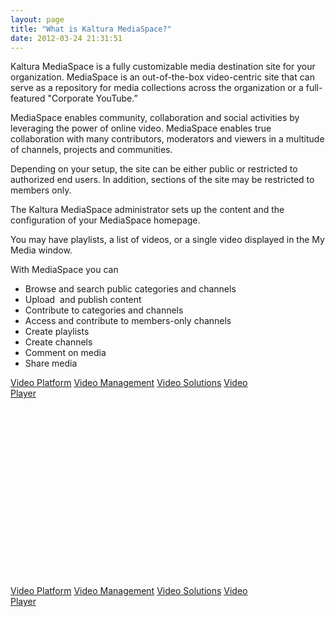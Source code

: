 ```yaml
---
layout: page
title: "What is Kaltura MediaSpace?"
date: 2012-03-24 21:31:51
---
```


Kaltura MediaSpace is a fully customizable media destination site for your organization. MediaSpace is an out-of-the-box video-centric site that can serve as a repository for media collections across the organization or a full-featured "Corporate YouTube.”

MediaSpace enables community, collaboration and social activities by leveraging the power of online video. MediaSpace enables true collaboration with many contributors, moderators and viewers in a multitude of channels, projects and communities.

Depending on your setup, the site can be either public or restricted to authorized end users. In addition, sections of the site may be restricted to members only.

The Kaltura MediaSpace administrator sets up the content and the configuration of your MediaSpace homepage.

You may have playlists, a list of videos, or a single video displayed in the My Media window.

With MediaSpace you can

*   Browse and search public categories and channels
*   Upload  and publish content
*   Contribute to categories and channels
*   Access and contribute to members-only channels
*   Create playlists
*   Create channels
*   Comment on media
*   Share media

<div id="kaltura_player_1408123216" style="width: 400px; height: 333px;">
  <span></span> <span></span> <span></span> <span></span> <span></span> <span></span> <a href="http://corp.kaltura.com/products/video-platform-features">Video Platform</a> <a href="http://corp.kaltura.com/Products/Features/Video-Management">Video Management</a> <a href="http://corp.kaltura.com/Video-Solutions">Video Solutions</a> <a href="http://corp.kaltura.com/Products/Features/Video-Player">Video Player</a>
</div>

<div id="kaltura_player_1408123216" style="width: 400px; height: 333px;" itemprop="video" itemscope itemtype="http://schema.org/VideoObject">
  <span itemprop="name" content="Intro to MediaSpace"></span> <span itemprop="description" content="A general overview of Kaltura&#x27;s out-of-the-box video centric site-MediaSpace"></span> <span itemprop="duration" content="317"></span> <span itemprop="thumbnail" content="http://cdnbakmi.kaltura.com/p/1788781/sp/178878100/thumbnail/entry_id/1_homntp3b/version/100000/acv/91"></span> <span itemprop="width" content="400"></span> <span itemprop="height" content="333"></span> <a href="http://corp.kaltura.com/products/video-platform-features">Video Platform</a> <a href="http://corp.kaltura.com/Products/Features/Video-Management">Video Management</a> <a href="http://corp.kaltura.com/Video-Solutions">Video Solutions</a> <a href="http://corp.kaltura.com/Products/Features/Video-Player">Video Player</a>
</div>